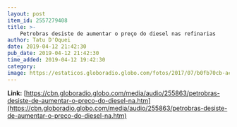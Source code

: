 ```yaml
---
layout: post
item_id: 2557279408
title: >-
    Petrobras desiste de aumentar o preço do diesel nas refinarias
author: Tatu D'Oquei
date: 2019-04-12 21:42:30
pub_date: 2019-04-12 21:42:30
time_added: 2019-04-12 19:42:30
category: 
image: https://estaticos.globoradio.globo.com/fotos/2017/07/b0fb70cb-aca0-456f-b21d-1659a628c6a6.jpg.640x360_q75_box-0%2C0%2C2126%2C1196_crop_detail.jpg
---
```


**Link:** [https://cbn.globoradio.globo.com/media/audio/255863/petrobras-desiste-de-aumentar-o-preco-do-diesel-na.htm](https://cbn.globoradio.globo.com/media/audio/255863/petrobras-desiste-de-aumentar-o-preco-do-diesel-na.htm)

